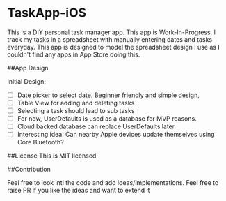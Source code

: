 # TaskApp-iOS

This is a DIY personal task manager app. This app is Work-In-Progress.
I track my tasks in a spreadsheet with manually entering dates and tasks everyday.
This app is designed to model the spreadsheet design I use as I couldn't find any
apps in App Store doing this.

##App Design

Initial Design:
- [ ] Date picker to select date. Beginner friendly and simple design,
- [ ] Table View for adding and deleting tasks
- [ ] Selecting a task should lead to sub tasks
- [ ] For now, UserDefaults is used as a database for MVP reasons. 
- [ ] Cloud backed database can replace UserDefaults later
- [ ] Interesting idea: Can nearby Apple devices update themselves using Core Bluetooth?

##License
This is MIT licensed

##Contribution

Feel free to look inti the code and add ideas/implementations. Feel free to raise PR if you like the ideas and want to extend it
